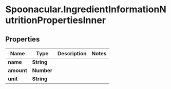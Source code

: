 # Spoonacular.IngredientInformationNutritionPropertiesInner

## Properties

Name | Type | Description | Notes
------------ | ------------- | ------------- | -------------
**name** | **String** |  | 
**amount** | **Number** |  | 
**unit** | **String** |  | 


